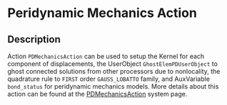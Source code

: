 # Peridynamic Mechanics Action

## Description

Action `PDMechanicsAction` can be used to setup the Kernel for each component of displacements, the UserObject `GhostElemPDUserObject` to ghost connected solutions from other processors due to nonlocality, the quadrature rule to `FIRST` order `GAUSS_LOBATTO` family, and AuxVariable `bond_status` for peridynamic mechanics models. More details about this action can be found at the [PDMechanicsAction](Peridynamics/Mechanics/index.md) system page.
